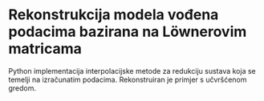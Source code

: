 # Rekonstrukcija modela vođena podacima bazirana na Löwnerovim matricama

Python implementacija interpolacijske metode za redukciju sustava koja se temelji na izračunatim podacima.
Rekonstruiran je primjer s učvršćenom gredom.
